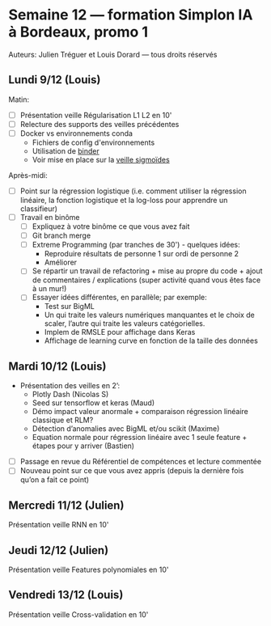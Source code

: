 # Semaine 12 — formation Simplon IA à Bordeaux, promo 1

Auteurs: Julien Tréguer et Louis Dorard — tous droits réservés

## Lundi 9/12 (Louis)

Matin:

* [ ] Présentation veille Régularisation L1 L2 en 10'
* [ ] Relecture des supports des veilles précédentes
* [ ] Docker vs environnements conda
  * Fichiers de config d'environnements
  * Utilisation de [binder](https://mybinder.readthedocs.io/en/latest/config_files.html#config-files)
  * Voir mise en place sur la [veille sigmoïdes](https://github.com/Simplon-IA-Bdx-1/Veille-7-Sigmoides)

Après-midi:

* [ ] Point sur la régression logistique (i.e. comment utiliser la régression linéaire, la fonction logistique et la log-loss pour apprendre un classifieur)
* [ ] Travail en binôme
  * [ ] Expliquez à votre binôme ce que vous avez fait
  * [ ] Git branch merge 
  * [ ] Extreme Programming (par tranches de 30') - quelques idées:
    * Reproduire résultats de personne 1 sur ordi de personne 2
    * Améliorer
  * [ ] Se répartir un travail de refactoring + mise au propre du code + ajout de commentaires / explications (super activité quand vous êtes face à un mur!)
  * [ ] Essayer idées différentes, en parallèle; par exemple:
    * Test sur BigML 
    * Un qui traite les valeurs numériques manquantes et le choix de scaler, l’autre qui traite les valeurs catégorielles. 
    * Implem de RMSLE pour affichage dans Keras 
    * Affichage de learning curve en fonction de la taille des données

## Mardi 10/12 (Louis)

* Présentation des veilles en 2’:
  * Plotly Dash (Nicolas S)
  * Seed sur tensorflow et keras (Maud)
  * Démo impact valeur anormale + comparaison régression linéaire classique et RLM?
  * Détection d’anomalies avec BigML et/ou scikit (Maxime)
  * Equation normale pour régression linéaire avec 1 seule feature + étapes pour y arriver (Bastien)
* [ ] Passage en revue du Référentiel de compétences et lecture commentée
* [ ] Nouveau point sur ce que vous avez appris (depuis la dernière fois qu’on a fait ce point)

## Mercredi 11/12 (Julien)

Présentation veille RNN en 10'

## Jeudi 12/12 (Julien)

Présentation veille Features polynomiales en 10'

## Vendredi 13/12 (Louis)

Présentation veille Cross-validation en 10'
